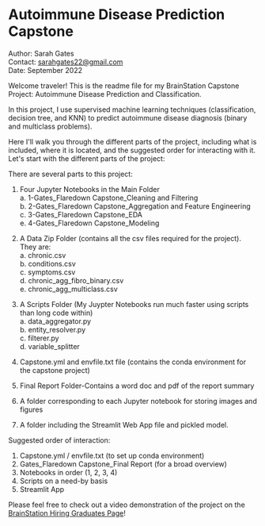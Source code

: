 # Autoimmune Disease Prediction Capstone

Author: Sarah Gates <br>
Contact: sarahgates22@gmail.com <br>
Date: September 2022

Welcome traveler! This is the readme file for my BrainStation Capstone Project: Autoimmune Disease Prediction and Classification. 

In this project, I use supervised machine learning techniques (classification, decision tree, and KNN) to predict autoimmune disease diagnosis (binary and multiclass problems).

Here I'll walk you through the  different parts of the project, including what is included, where it is located, and the suggested order for interacting with it. Let's start with the different parts of the project:

There are several parts to this project: 

1. Four Jupyter Notebooks in the Main Folder <br>
    a. 1-Gates_Flaredown Capstone_Cleaning and Filtering<br>
    b. 2-Gates_Flaredown Capstone_Aggregation and Feature Engineering <br>
    c. 3-Gates_Flaredown Capstone_EDA <br>
    e. 4-Gates_Flaredown Capstone_Modeling 

2. A Data Zip Folder (contains all the csv files required for the project). They are: <br>
    a. chronic.csv <br>
    b. conditions.csv <br>
    c. symptoms.csv <br>
    d. chronic_agg_fibro_binary.csv <br>
    e. chronic_agg_multiclass.csv 

3. A Scripts Folder (My Juypter Notebooks run much faster using scripts than long code within) <br>
    a. data_aggregator.py <br>
    b. entity_resolver.py <br>
    c. filterer.py <br>
    d. variable_splitter 

4. Capstone.yml and envfile.txt file (contains the conda environment for the capstone project) 

5. Final Report Folder-Contains a word doc and pdf of the report summary

6. A folder corresponding to each Jupyter notebook for storing images and figures

7. A folder including the Streamlit Web App file and pickled model.


Suggested order of interaction:

1. Capstone.yml / envfile.txt (to set up conda environment) <br>
2. Gates_Flaredown Capstone_Final Report (for a broad overview)<br>
2. Notebooks in order (1, 2, 3, 4)<br>
3. Scripts on a need-by basis<br>
4. Streamlit App

Please feel free to check out a video demonstration of the project on the [BrainStation Hiring Graduates Page](https://brainstation.io/hiring-brainstation-graduates)!

